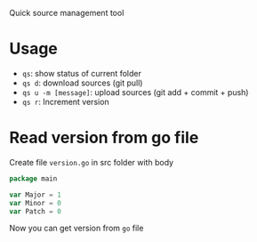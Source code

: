 Quick source management tool

# Usage

- `qs`: show status of current folder
- `qs d`: download sources (git pull)
- `qs u -m [message]`: upload sources (git add + commit + push)
- `qs r`: Increment version

# Read version from go file
Create file `version.go` in src folder with body
````go
package main

var Major = 1
var Minor = 0
var Patch = 0
````
Now you can get version from `go` file